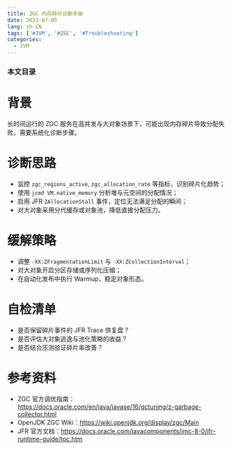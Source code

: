 ```yaml
---
title: ZGC 内存碎片诊断手册
date: 2021-07-05
lang: zh-CN
tags: ['#JVM', '#ZGC', '#Troubleshooting']
categories:
  - JVM
---
```


### 本文目录
<!-- toc -->

# 背景
长时间运行的 ZGC 服务在高并发与大对象场景下，可能出现内存碎片导致分配失败，需要系统化诊断步骤。

# 诊断思路
- 监控 `zgc_regions_active`, `zgc_allocation_rate` 等指标，识别碎片化趋势；
- 使用 `jcmd VM.native_memory` 分析堆与元空间的分配情况；
- 启用 JFR `ZAllocationStall` 事件，定位无法满足分配的瞬间；
- 对大对象采用分代缓存或对象池，降低直接分配压力。

# 缓解策略
- 调整 `-XX:ZFragmentationLimit` 与 `-XX:ZCollectionInterval`；
- 对大对象开启分区存储或序列化压缩；
- 在自动化发布中执行 Warmup，稳定对象形态。

# 自检清单
- 是否保留碎片事件的 JFR Trace 供复盘？
- 是否评估大对象逃逸与池化策略的收益？
- 是否结合压测验证碎片率改善？

# 参考资料
- ZGC 官方调优指南：https://docs.oracle.com/en/java/javase/16/gctuning/z-garbage-collector.html
- OpenJDK ZGC Wiki：https://wiki.openjdk.org/display/zgc/Main
- JFR 官方文档：https://docs.oracle.com/javacomponents/jmc-8-0/jfr-runtime-guide/toc.htm
